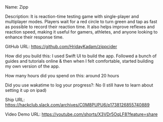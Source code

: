 Name: Zipp

Description: It is reaction-time testing game with single-player and multiplayer modes. Players wait for a red circle to turn green and tap as fast as possible to record their reaction time. It also helps improve reflexes and reaction speed, making it useful for gamers, athletes, and anyone looking to enhance their response time.

GitHub URL: https://github.com/HridayKadam/zippcider

How did you build this: I used Swift UI to build the app. Followed a bunch of guides and tutorials online & then when I felt comfortable, started building my own version of the app.

How many hours did you spend on this: around 20 hours

Did you use wakatime to log your progress?: No (I still have to learn about setting it up on ipad)

Ship URL: https://hackclub.slack.com/archives/C0M8PUPU6/p1738126855740889

Video Demo URL: https://youtube.com/shorts/X3VDr5OqLF8?feature=share
